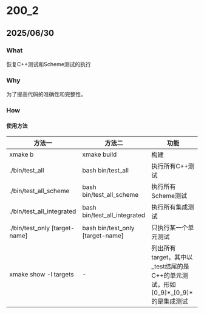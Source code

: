 # 200_2 
## 2025/06/30 
### What
恢复C++测试和Scheme测试的执行

### Why
为了提高代码的准确性和完整性。

### How
#### 使用方法
|方法一|方法二|功能|
|---|---|---|
|xmake b|xmake build|构建|
|./bin/test_all|bash bin/test_all|执行所有C++测试|
|./bin/test_all_scheme|bash bin/test_all_scheme|执行所有Scheme测试|
|./bin/test_all_integrated|bash bin/test_all_integrated|执行所有集成测试|
|./bin/test_only [target-name]|bash bin/test_only [target-name]|只执行某一个单元测试|
|xmake show -l targets|-|列出所有target，其中以_test结尾的是C++的单元测试，形如[0_9]*_[0_9]*的是集成测试|